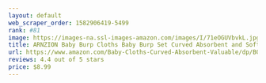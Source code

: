 ```yaml
---
layout: default 
﻿web_scraper_order: 1582906419-5499
rank: #81
image: https://images-na.ssl-images-amazon.com/images/I/71eOGUVbvkL.jpg
title: ARNZION Baby Burp Cloths Baby Burp Set Curved Absorbent and Soft Valuable 4 Pack
url: https://www.amazon.com/Baby-Cloths-Curved-Absorbent-Valuable/dp/B075F3MQQX/ref=zg_mw_baby-products_81?_encoding=UTF8&psc=1&refRID=DDWM5Y6YAF3RS98T1NAA
reviews: 4.4 out of 5 stars
price: $8.99 
---
```

